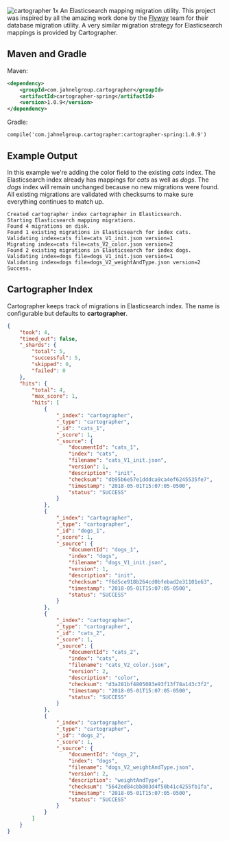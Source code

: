 ![cartographer 1x](https://user-images.githubusercontent.com/26745523/40954629-06db25f6-684b-11e8-99dd-0a1a9aae2a0f.png)
An Elasticsearch mapping migration utility. This project was inspired by all the amazing work done by the [Flyway](https://flywaydb.org/) team for their database migration utility. A very similar migration strategy for Elasticsearch mappings is provided by Cartographer.

## Maven and Gradle
Maven:
```xml
<dependency>
    <groupId>com.jahnelgroup.cartographer</groupId>
    <artifactId>cartographer-spring</artifactId>
    <version>1.0.9</version>
</dependency>
```

Gradle:
```
compile('com.jahnelgroup.cartographer:cartographer-spring:1.0.9')
```

## Example Output
In this example we're adding the color field to the existing *cats* index. The Elasticsearch index already has mappings for *cats* as well as *dogs*. The *dogs* index will remain unchanged because no new migrations were found. All existing migrations are validated with checksums to make sure everything continues to match up. 
```
Created cartographer index cartographer in Elasticsearch.
Starting Elasticsearch mapping migrations.
Found 4 migrations on disk.
Found 1 existing migrations in Elasticsearch for index cats.
Validating index=cats file=cats_V1_init.json version=1
Migrating index=cats file=cats_V2_color.json version=2
Found 2 existing migrations in Elasticsearch for index dogs.
Validating index=dogs file=dogs_V1_init.json version=1
Validating index=dogs file=dogs_V2_weightAndType.json version=2
Success.
```

## Cartographer Index
Cartographer keeps track of migrations in Elasticsearch index. The name is configurable but defaults to **cartographer**.

```json
{
    "took": 4,
    "timed_out": false,
    "_shards": {
        "total": 5,
        "successful": 5,
        "skipped": 0,
        "failed": 0
    },
    "hits": {
        "total": 4,
        "max_score": 1,
        "hits": [
            {
                "_index": "cartographer",
                "_type": "cartographer",
                "_id": "cats_1",
                "_score": 1,
                "_source": {
                    "documentId": "cats_1",
                    "index": "cats",
                    "filename": "cats_V1_init.json",
                    "version": 1,
                    "description": "init",
                    "checksum": "db95b6e57e1dddca9ca4ef6245535fe7",
                    "timestamp": "2018-05-01T15:07:05-0500",
                    "status": "SUCCESS"
                }
            },
            {
                "_index": "cartographer",
                "_type": "cartographer",
                "_id": "dogs_1",
                "_score": 1,
                "_source": {
                    "documentId": "dogs_1",
                    "index": "dogs",
                    "filename": "dogs_V1_init.json",
                    "version": 1,
                    "description": "init",
                    "checksum": "f6d5ce918b264cd0bfebad2e31101e63",
                    "timestamp": "2018-05-01T15:07:05-0500",
                    "status": "SUCCESS"
                }
            },
            {
                "_index": "cartographer",
                "_type": "cartographer",
                "_id": "cats_2",
                "_score": 1,
                "_source": {
                    "documentId": "cats_2",
                    "index": "cats",
                    "filename": "cats_V2_color.json",
                    "version": 2,
                    "description": "color",
                    "checksum": "d3a281bf4805083e93f13f78a143c3f2",
                    "timestamp": "2018-05-01T15:07:05-0500",
                    "status": "SUCCESS"
                }
            },
            {
                "_index": "cartographer",
                "_type": "cartographer",
                "_id": "dogs_2",
                "_score": 1,
                "_source": {
                    "documentId": "dogs_2",
                    "index": "dogs",
                    "filename": "dogs_V2_weightAndType.json",
                    "version": 2,
                    "description": "weightAndType",
                    "checksum": "5642ed84cbb803d4f50b41c4255fb1fa",
                    "timestamp": "2018-05-01T15:07:05-0500",
                    "status": "SUCCESS"
                }
            }
        ]
    }
}
```
